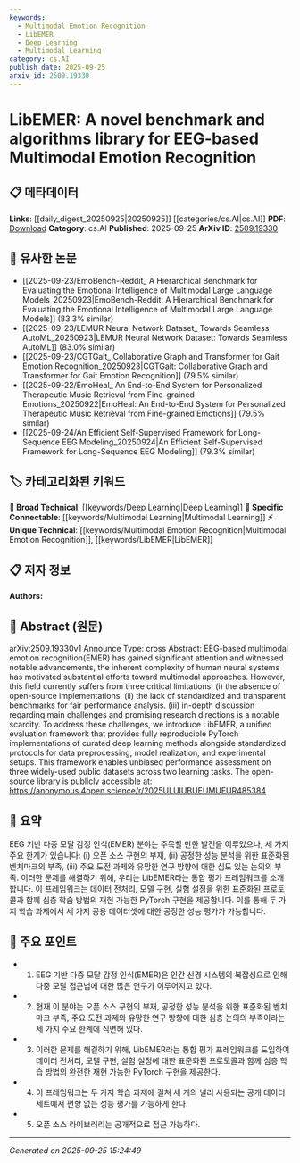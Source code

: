 ```yaml
---
keywords:
  - Multimodal Emotion Recognition
  - LibEMER
  - Deep Learning
  - Multimodal Learning
category: cs.AI
publish_date: 2025-09-25
arxiv_id: 2509.19330
---
```


<!-- KEYWORD_LINKING_METADATA:
{
  "processed_timestamp": "2025-09-25T15:24:49.305072",
  "vocabulary_version": "1.0",
  "selected_keywords": [
    "Multimodal Emotion Recognition",
    "LibEMER",
    "Deep Learning",
    "Multimodal Learning"
  ],
  "rejected_keywords": [],
  "similarity_scores": {
    "Multimodal Emotion Recognition": 0.78,
    "LibEMER": 0.85,
    "Deep Learning": 0.7,
    "Multimodal Learning": 0.8
  },
  "extraction_method": "AI_prompt_based",
  "budget_applied": true,
  "candidates_json": {
    "candidates": [
      {
        "surface": "EEG-based Multimodal Emotion Recognition",
        "canonical": "Multimodal Emotion Recognition",
        "aliases": [
          "EEG-based EMER"
        ],
        "category": "unique_technical",
        "rationale": "This term is central to the paper's focus and represents a unique intersection of EEG and emotion recognition.",
        "novelty_score": 0.75,
        "connectivity_score": 0.65,
        "specificity_score": 0.85,
        "link_intent_score": 0.78
      },
      {
        "surface": "LibEMER",
        "canonical": "LibEMER",
        "aliases": [],
        "category": "unique_technical",
        "rationale": "LibEMER is a novel framework introduced in the paper, providing a unique contribution to the field.",
        "novelty_score": 0.8,
        "connectivity_score": 0.6,
        "specificity_score": 0.9,
        "link_intent_score": 0.85
      },
      {
        "surface": "Deep Learning",
        "canonical": "Deep Learning",
        "aliases": [],
        "category": "broad_technical",
        "rationale": "Deep Learning is a foundational technology for the methods discussed in the paper.",
        "novelty_score": 0.4,
        "connectivity_score": 0.9,
        "specificity_score": 0.6,
        "link_intent_score": 0.7
      },
      {
        "surface": "Multimodal",
        "canonical": "Multimodal Learning",
        "aliases": [],
        "category": "specific_connectable",
        "rationale": "Multimodal Learning is a trending concept that aligns with the paper's focus on integrating multiple data types.",
        "novelty_score": 0.65,
        "connectivity_score": 0.85,
        "specificity_score": 0.75,
        "link_intent_score": 0.8
      }
    ],
    "ban_list_suggestions": [
      "open-source implementations",
      "standardized benchmarks",
      "performance assessment"
    ]
  },
  "decisions": [
    {
      "candidate_surface": "EEG-based Multimodal Emotion Recognition",
      "resolved_canonical": "Multimodal Emotion Recognition",
      "decision": "linked",
      "scores": {
        "novelty": 0.75,
        "connectivity": 0.65,
        "specificity": 0.85,
        "link_intent": 0.78
      }
    },
    {
      "candidate_surface": "LibEMER",
      "resolved_canonical": "LibEMER",
      "decision": "linked",
      "scores": {
        "novelty": 0.8,
        "connectivity": 0.6,
        "specificity": 0.9,
        "link_intent": 0.85
      }
    },
    {
      "candidate_surface": "Deep Learning",
      "resolved_canonical": "Deep Learning",
      "decision": "linked",
      "scores": {
        "novelty": 0.4,
        "connectivity": 0.9,
        "specificity": 0.6,
        "link_intent": 0.7
      }
    },
    {
      "candidate_surface": "Multimodal",
      "resolved_canonical": "Multimodal Learning",
      "decision": "linked",
      "scores": {
        "novelty": 0.65,
        "connectivity": 0.85,
        "specificity": 0.75,
        "link_intent": 0.8
      }
    }
  ]
}
-->

# LibEMER: A novel benchmark and algorithms library for EEG-based Multimodal Emotion Recognition

## 📋 메타데이터

**Links**: [[daily_digest_20250925|20250925]] [[categories/cs.AI|cs.AI]]
**PDF**: [Download](https://arxiv.org/pdf/2509.19330.pdf)
**Category**: cs.AI
**Published**: 2025-09-25
**ArXiv ID**: [2509.19330](https://arxiv.org/abs/2509.19330)

## 🔗 유사한 논문
- [[2025-09-23/EmoBench-Reddit_ A Hierarchical Benchmark for Evaluating the Emotional Intelligence of Multimodal Large Language Models_20250923|EmoBench-Reddit: A Hierarchical Benchmark for Evaluating the Emotional Intelligence of Multimodal Large Language Models]] (83.3% similar)
- [[2025-09-23/LEMUR Neural Network Dataset_ Towards Seamless AutoML_20250923|LEMUR Neural Network Dataset: Towards Seamless AutoML]] (83.0% similar)
- [[2025-09-23/CGTGait_ Collaborative Graph and Transformer for Gait Emotion Recognition_20250923|CGTGait: Collaborative Graph and Transformer for Gait Emotion Recognition]] (79.5% similar)
- [[2025-09-22/EmoHeal_ An End-to-End System for Personalized Therapeutic Music Retrieval from Fine-grained Emotions_20250922|EmoHeal: An End-to-End System for Personalized Therapeutic Music Retrieval from Fine-grained Emotions]] (79.5% similar)
- [[2025-09-24/An Efficient Self-Supervised Framework for Long-Sequence EEG Modeling_20250924|An Efficient Self-Supervised Framework for Long-Sequence EEG Modeling]] (79.3% similar)

## 🏷️ 카테고리화된 키워드
**🧠 Broad Technical**: [[keywords/Deep Learning|Deep Learning]]
**🔗 Specific Connectable**: [[keywords/Multimodal Learning|Multimodal Learning]]
**⚡ Unique Technical**: [[keywords/Multimodal Emotion Recognition|Multimodal Emotion Recognition]], [[keywords/LibEMER|LibEMER]]

## 📋 저자 정보

**Authors:** 

## 📄 Abstract (원문)

arXiv:2509.19330v1 Announce Type: cross 
Abstract: EEG-based multimodal emotion recognition(EMER) has gained significant attention and witnessed notable advancements, the inherent complexity of human neural systems has motivated substantial efforts toward multimodal approaches. However, this field currently suffers from three critical limitations: (i) the absence of open-source implementations. (ii) the lack of standardized and transparent benchmarks for fair performance analysis. (iii) in-depth discussion regarding main challenges and promising research directions is a notable scarcity. To address these challenges, we introduce LibEMER, a unified evaluation framework that provides fully reproducible PyTorch implementations of curated deep learning methods alongside standardized protocols for data preprocessing, model realization, and experimental setups. This framework enables unbiased performance assessment on three widely-used public datasets across two learning tasks. The open-source library is publicly accessible at: https://anonymous.4open.science/r/2025ULUIUBUEUMUEUR485384

## 📝 요약

EEG 기반 다중 모달 감정 인식(EMER) 분야는 주목할 만한 발전을 이루었으나, 세 가지 주요 한계가 있습니다: (i) 오픈 소스 구현의 부재, (ii) 공정한 성능 분석을 위한 표준화된 벤치마크의 부족, (iii) 주요 도전 과제와 유망한 연구 방향에 대한 심도 있는 논의의 부족. 이러한 문제를 해결하기 위해, 우리는 LibEMER라는 통합 평가 프레임워크를 소개합니다. 이 프레임워크는 데이터 전처리, 모델 구현, 실험 설정을 위한 표준화된 프로토콜과 함께 심층 학습 방법의 재현 가능한 PyTorch 구현을 제공합니다. 이를 통해 두 가지 학습 과제에서 세 가지 공용 데이터셋에 대한 공정한 성능 평가가 가능합니다.

## 🎯 주요 포인트

- 1. EEG 기반 다중 모달 감정 인식(EMER)은 인간 신경 시스템의 복잡성으로 인해 다중 모달 접근법에 대한 많은 연구가 이루어지고 있다.
- 2. 현재 이 분야는 오픈 소스 구현의 부재, 공정한 성능 분석을 위한 표준화된 벤치마크 부족, 주요 도전 과제와 유망한 연구 방향에 대한 심층 논의의 부족이라는 세 가지 주요 한계에 직면해 있다.
- 3. 이러한 문제를 해결하기 위해, LibEMER라는 통합 평가 프레임워크를 도입하여 데이터 전처리, 모델 구현, 실험 설정에 대한 표준화된 프로토콜과 함께 심층 학습 방법의 완전한 재현 가능한 PyTorch 구현을 제공한다.
- 4. 이 프레임워크는 두 가지 학습 과제에 걸쳐 세 개의 널리 사용되는 공개 데이터 세트에서 편향 없는 성능 평가를 가능하게 한다.
- 5. 오픈 소스 라이브러리는 공개적으로 접근 가능하다.


---

*Generated on 2025-09-25 15:24:49*